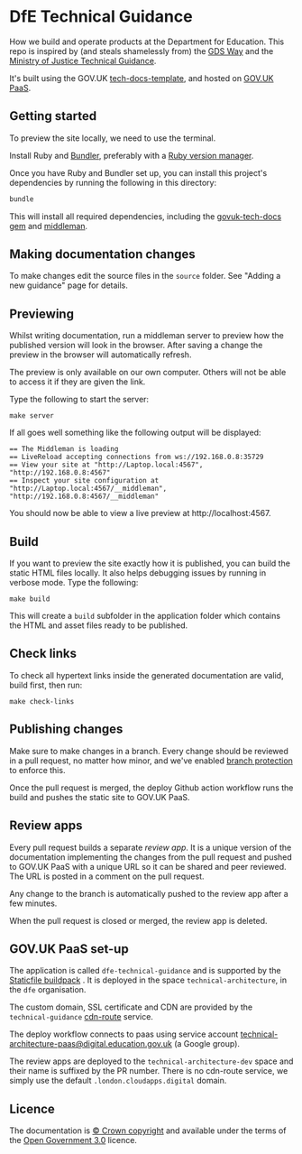 # DfE Technical Guidance

How we build and operate products at the Department for Education. This repo
is inspired by (and steals shamelessly from) the [GDS Way](https://gds-way.cloudapps.digital) and the
[Ministry of Justice Technical Guidance](https://ministryofjustice.github.io/technical-guidance/#moj-technical-guidance).

It's built using the GOV.UK [tech-docs-template](https://github.com/alphagov/tech-docs-template), and hosted on [GOV.UK PaaS][].

## Getting started

To preview the site locally, we need to use the terminal.

Install Ruby and [Bundler][bundler], preferably with a [Ruby version
manager][rvm].

[rvm]: https://www.ruby-lang.org/en/documentation/installation/#managers
[bundler]: http://bundler.io/

Once you have Ruby and Bundler set up, you can install this project's
dependencies by running the following in this directory:

```bash
bundle
```

This will install all required dependencies, including the [govuk-tech-docs gem] and
[middleman].

## Making documentation changes

To make changes edit the source files in the `source` folder. See "Adding a new guidance" page for details.

## Previewing

Whilst writing documentation, run a middleman server to preview how the
published version will look in the browser. After saving a change the preview in
the browser will automatically refresh.

The preview is only available on our own computer. Others will not be able to
access it if they are given the link.

Type the following to start the server:

```
make server
```

If all goes well something like the following output will be displayed:

```
== The Middleman is loading
== LiveReload accepting connections from ws://192.168.0.8:35729
== View your site at "http://Laptop.local:4567", "http://192.168.0.8:4567"
== Inspect your site configuration at "http://Laptop.local:4567/__middleman", "http://192.168.0.8:4567/__middleman"
```

You should now be able to view a live preview at http://localhost:4567.

## Build

If you want to preview the site exactly how it is published, you can build the static HTML files locally. It also helps debugging
issues by running in verbose mode. Type the following:

```
make build
```

This will create a `build` subfolder in the application folder which contains
the HTML and asset files ready to be published.

## Check links

To check all hypertext links inside the generated documentation are valid, build first, then run:

```
make check-links
```

## Publishing changes

Make sure to make changes in a branch. Every change should be reviewed in a pull request, no matter how minor, and we've enabled
[branch protection][] to enforce this.

Once the pull request is merged, the deploy Github action workflow runs the build and pushes the static site to GOV.UK PaaS.

[branch protection]: https://help.github.com/articles/about-protected-branches/

## Review apps

Every pull request builds a separate _review app_. It is a unique version of the documentation implementing the changes from
the pull request and pushed to GOV.UK PaaS with a unique URL so it can be shared and peer reviewed. The URL is posted in a
comment on the pull request.

Any change to the branch is automatically pushed to the review app after a few minutes.

When the pull request is closed or merged, the review app is deleted.

## GOV.UK PaaS set-up
The application is called `dfe-technical-guidance` and is supported by the [Staticfile buildpack][] . It is deployed in the space
`technical-architecture`, in the `dfe` organisation.

The custom domain, SSL certificate and CDN are provided by the `technical-guidance` [cdn-route][] service.

The deploy workflow connects to paas using service account technical-architecture-paas@digital.education.gov.uk (a Google group).

The review apps are deployed to the `technical-architecture-dev` space and their name is suffixed by the PR number. There is no
cdn-route service, we simply use the default `.london.cloudapps.digital` domain.

## Licence

The documentation is [© Crown copyright][copyright] and available under the terms of the [Open Government 3.0][ogl] licence.

[rvm]: https://www.ruby-lang.org/en/documentation/installation/#managers
[bundler]: http://bundler.io/
[mit]: LICENCE
[copyright]: http://www.nationalarchives.gov.uk/information-management/re-using-public-sector-information/uk-government-licensing-framework/crown-copyright/
[ogl]: http://www.nationalarchives.gov.uk/doc/open-government-licence/version/3/
[GOV.UK PaaS]: https://www.cloud.service.gov.uk/
[Staticfile buildpack]: https://docs.cloudfoundry.org/buildpacks/staticfile/index.html
[cdn-route]: https://docs.cloud.service.gov.uk/deploying_services/use_a_custom_domain/#managing-custom-domains-using-the-cdn-route-service
[govuk-tech-docs gem]: https://github.com/alphagov/tech-docs-gem
[middleman]: https://middlemanapp.com/
